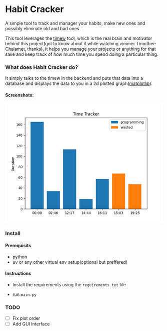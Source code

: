 # Habit Cracker

A simple tool to track and manager your habits, make new ones and possibly eliminate old and bad ones.

This tool leverages the [timew](https://github.com/GothenburgBitFactory/timewarrior) tool, which is the real brain and motivator behind this project(got to know about it while watching vimmer Timothee Chalamet, thanks), it helps you manage your projects or anything for that sake and keep track of how much time you spend doing a particular thing.

### What does Habit Cracker do?

It simply talks to the timew in the backend and puts that data into a database and displays the data to you in a 2d plotted graph([matplotlib](https://github.com/matplotlib/matplotlib)).

#### Screenshots:
![A sample plot](./assets/example_plot.png)

### Install

#### Prerequisits
- python
- uv or any other virtual env setup(optional but preffered)

#### Instructions
- Install the requirements using the `requirements.txt` file

- run `main.py`

### TODO
- [ ] Fix plot order
- [ ] Add GUI Interface
